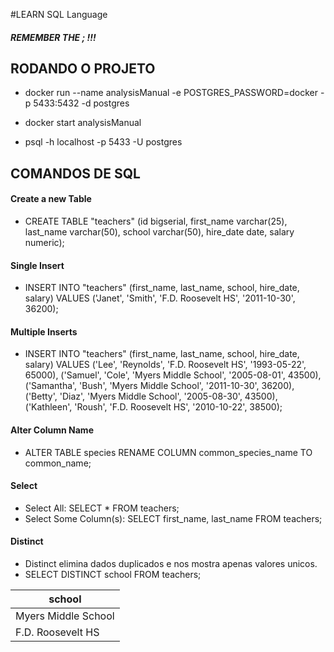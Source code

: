 #LEARN SQL Language
##### REMEMBER THE ; !!!

## RODANDO O PROJETO
- docker run --name analysisManual -e POSTGRES_PASSWORD=docker -p 5433:5432 -d postgres

- docker start analysisManual

- psql -h localhost -p 5433 -U postgres

## COMANDOS DE SQL
#### Create a new Table
- CREATE TABLE "teachers" (id bigserial, first_name varchar(25), last_name varchar(50), school varchar(50), hire_date date, salary numeric);

#### Single Insert
- INSERT INTO "teachers" (first_name, last_name, school, hire_date, salary) VALUES ('Janet', 'Smith', 'F.D. Roosevelt HS', '2011-10-30', 36200);

#### Multiple Inserts
- INSERT INTO "teachers" (first_name, last_name, school, hire_date, salary) VALUES ('Lee', 'Reynolds', 'F.D. Roosevelt HS', '1993-05-22', 65000), ('Samuel', 'Cole', 'Myers Middle School', '2005-08-01', 43500), ('Samantha', 'Bush', 'Myers Middle School', '2011-10-30', 36200), ('Betty', 'Diaz', 'Myers Middle School', '2005-08-30', 43500), ('Kathleen', 'Roush', 'F.D. Roosevelt HS', '2010-10-22', 38500);

#### Alter Column Name
- ALTER TABLE species RENAME COLUMN common_species_name TO common_name;

#### Select
- Select All: SELECT * FROM teachers;
- Select Some Column(s): SELECT first_name, last_name FROM teachers;

#### Distinct
- Distinct elimina dados duplicados e nos mostra apenas valores unicos.
- SELECT DISTINCT school FROM teachers;


| school  |
|---|
| Myers Middle School  |
| F.D. Roosevelt HS  |


